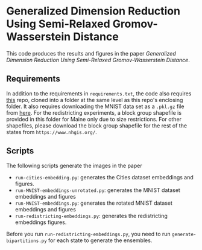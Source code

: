 # Generalized Dimension Reduction Using Semi-Relaxed Gromov-Wasserstein Distance

This code produces the results and figures in the paper _Generalized Dimension Reduction Using Semi-Relaxed Gromov-Wasserstein Distance_.

## Requirements

In addition to the requirements in `requirements.txt`, the code also requires [this](https://github.com/TJPaik/CircularCoordinates) repo, cloned into a folder at the same level as this repo's enclosing folder. It also requires downloading the MNIST data set as a `.pkl.gz` file from [here](https://github.com/mnielsen/neural-networks-and-deep-learning/blob/master/data/mnist.pkl.gz). For the redistricting experiments, a block group shapefile is provided in this folder for Maine only due to size restrictions. For other shapefiles, please download the block group shapefile for the rest of the states from `https://www.nhgis.org/`.

## Scripts 

The following scripts generate the images in the paper

- `run-cities-embedding.py`: generates the Cities dataset embeddings and figures.
- `run-MNIST-embeddings-unrotated.py`: generates the MNIST dataset embeddings and figures
- `run-MNIST-embeddings.py`: generates the rotated MNIST dataset embeddings and figures
- `run-redistricting-embeddings.py`: generates the redistricting embeddings figures.

Before you run `run-redistricting-embeddings.py`, you need to run `generate-bipartitions.py` for each state to generate the ensembles. 
